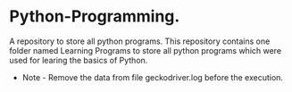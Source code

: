 # Python-Programming.
A repository to store all python programs.
This repository contains one folder named Learning Programs to store all python programs which were used for learing the basics of Python.  
* Note - Remove the data from file geckodriver.log before the execution.  
